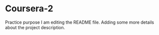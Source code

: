 # Coursera-2
Practice purpose
I am editing the README file. Adding some more details about the project description.
